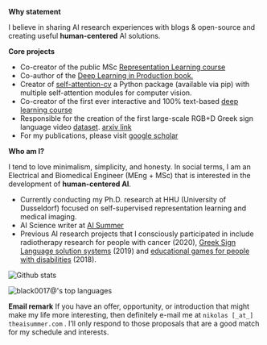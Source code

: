 **Why statement**

I believe in sharing AI research experiences with blogs & open-source and creating useful **human-centered** AI solutions.

**Core projects**

- Co-creator of the public MSc [Representation Learning course](https://www.youtube.com/playlist?list=PL3mKiGE4zNJJ83K4c3IBka6eYfe6v71dS)
- Co-author of the [Deep Learning in Production book.](https://theaisummer.com/deep-learning-in-production-book/)
- Creator of [self-attention-cv](https://github.com/The-AI-Summer/self-attention-cv) a Python package (available via pip) with multiple self-attention modules for computer vision.
- Co-creator of the first ever interactive and 100% text-based [deep learning course](https://theaisummer.com/introduction-to-deep-learning-course/)
- Responsible for the creation of the first large-scale RGB+D Greek sign language video [dataset](https://zenodo.org/record/3941811#.Xw6nqJZRU5k). [arxiv link](https://arxiv.org/abs/2007.12530)
- For my publications, please visit [google scholar](https://scholar.google.com/citations?user=3kaPme8AAAAJ&hl=en)



**Who am I?**

I tend to love minimalism, simplicity, and honesty. In social terms, I am an Electrical and Biomedical Engineer (MEng + MSc) that is interested in the  development of **human-centered AI**. 
- Currently conducting my Ph.D. research at HHU (University of Dusseldorf) focused on self-supervised representation learning and medical imaging.
- AI Science writer at [AI Summer](https://theaisummer.com/)
- Previous AI research projects that I consciously participated in include radiotherapy research for people with cancer (2020), [Greek Sign Language solution systems](https://www.iti.gr/iti/projects/%CE%95%CF%80%CE%B9%CE%BA%CE%BF%CE%B9%CE%BD%CF%89%CE%BD%CF%8E.html) (2019) and [educational games for people with disabilities](https://www.iti.gr/iti/projects/MaTHiSiS.html) (2018).



![Github stats](https://github-readme-stats.vercel.app/api?username=black0017&show_icons=true&hide_border=true)

![`black0017@`'s top languages](https://github-readme-stats.vercel.app/api/top-langs/?username=black0017&hide_title=true&layout=compact&langs_count=10&hide=html,javascript,css)


**Email remark**
If you have an offer, opportunity, or introduction that might make my life more interesting, then definitely e-mail me at `nikolas [_at_] theaisummer.com` . I’ll only respond to those proposals that are a good match for my schedule and interests.
